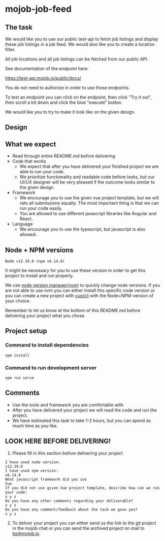 # mojob-job-feed

## The task

We would like you to use our public test-api to fetch job listings and
display these job listings in a job feed. We would also like you to create
a location filter.

All job locations and all job listings can be fetched from our public API.

See documentation of the endpoint here:

https://test-api.mojob.io/public/docs/

You do not need to authorize in order to use those endpoints.

To test an endpoint you can click on the endpoint,
then click "Try it out", then scroll a bit down and click the blue
"execute" button.

We would like you to try to make it look like on the given design.

## Design



## What we expect

* Read through entire README.md before delivering
* Code that works
  - We expect that after you have delivered your finished project we are able
    to run your code.
  - We prioritize functionality and readable code before looks, but our UI/UX designer
    will be very pleased if the outcome looks similar to the given design.
* Framework
  - We encourage you to use the given vue project template, but we will rate all
    submissions equally. The most important thing is that we can run your code easily.
  - You are allowed to use different javascript libraries like Angular and React.
* Language
  - We encourage you to use the typescript, but javascript is also allowed.

## Node + NPM versions
```
Node v12.19.0 (npm v6.14.8)
```

It might be necessary for you to use these version in order to get
this project to install and run properly.

We use [node version manager(nvm)](https://github.com/nvm-sh/nvm) to
quickly change node versions. If you are not able to use nvm
you can either install this specific node version or you can
create a new project with [vue/cli](https://cli.vuejs.org/guide/creating-a-project.html#vue-create)
with the Node+NPM-version of your choice.

Remember to let us know at the bottom of this README.md before delivering your project
what you chose.

## Project setup

### Command to install dependencies
```
npm install
```
### Command to run development server
```
npm run serve
```

## Comments

* Use the tools and framework you are comfortable with. 
* After you have delivered your project we will read the code and run the project. 
* We have estimated this task to take 1-2 hours, but you can spend as much time as you like.

## LOOK HERE BEFORE DELIVERING!
1. Please fill in this section before delivering your project

```
I have used node version:
v12.19.0
I have used npm version:
v6.14.8
What javascript framework did you use
Vue
If you did not use given Vue project template, describe how can we run your code:
x y z
Do you have any other comments regarding your deliverable?
x y z
Do you have any comment/feedback about the task we gave you?
x y z
```

2. To deliver your project you can either send us the
   link to the git project in the mojob chat or you can send the archived project
   on mail to bs@mojob.io.

